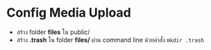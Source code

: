 # Config Media Upload

- สร้าง folder **files** ใน public/ 
- สร้าง **.trash** ใน folder **files/** ผ่าน command line ด้วยคำสั่ง `mkdir .trash`